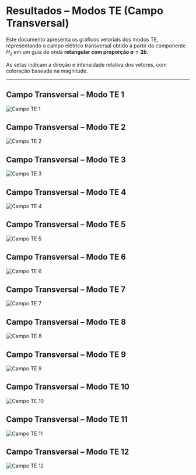# Resultados – Modos TE (Campo Transversal)

Este documento apresenta os gráficos vetoriais dos modos TE, representando o campo elétrico transversal obtido a partir da componente $` H_z `$ em um guia de onda **retangular com proporção $` a = 2b `$**.

As setas indicam a direção e intensidade relativa dos vetores, com coloração baseada na magnitude.

---

## Campo Transversal – Modo TE 1
![Campo TE 1](../out/img/quiver_te_te_24modos/quiver_modo_1_TE.png)

## Campo Transversal – Modo TE 2
![Campo TE 2](../out/img/quiver_te_te_24modos/quiver_modo_2_TE.png)

## Campo Transversal – Modo TE 3
![Campo TE 3](../out/img/quiver_te_te_24modos/quiver_modo_3_TE.png)

## Campo Transversal – Modo TE 4
![Campo TE 4](../out/img/quiver_te_te_24modos/quiver_modo_4_TE.png)

## Campo Transversal – Modo TE 5
![Campo TE 5](../out/img/quiver_te_te_24modos/quiver_modo_5_TE.png)

## Campo Transversal – Modo TE 6
![Campo TE 6](../out/img/quiver_te_te_24modos/quiver_modo_6_TE.png)

## Campo Transversal – Modo TE 7
![Campo TE 7](../out/img/quiver_te_te_24modos/quiver_modo_7_TE.png)

## Campo Transversal – Modo TE 8
![Campo TE 8](../out/img/quiver_te_te_24modos/quiver_modo_8_TE.png)

## Campo Transversal – Modo TE 9
![Campo TE 9](../out/img/quiver_te_te_24modos/quiver_modo_9_TE.png)

## Campo Transversal – Modo TE 10
![Campo TE 10](../out/img/quiver_te_te_24modos/quiver_modo_10_TE.png)

## Campo Transversal – Modo TE 11
![Campo TE 11](../out/img/quiver_te_te_24modos/quiver_modo_11_TE.png)

## Campo Transversal – Modo TE 12
![Campo TE 12](../out/img/quiver_te_te_24modos/quiver_modo_12_TE.png)
